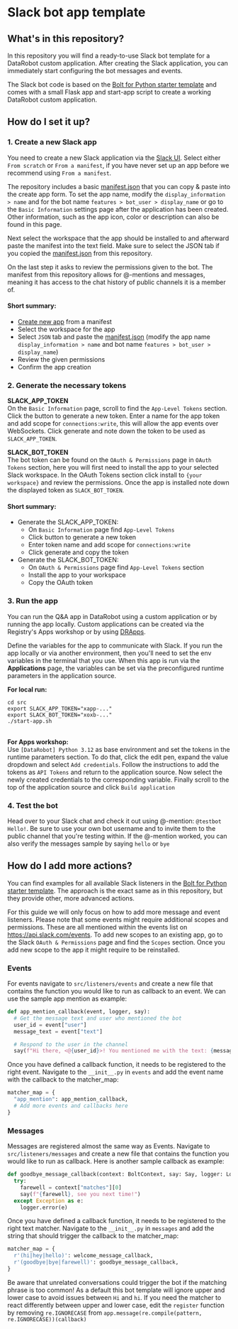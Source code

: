 # Slack bot app template

## What's in this repository?

In this repository you will find a ready-to-use Slack bot template for a DataRobot custom application.
After creating the Slack application, you can immediately start configuring the bot messages and events.

The Slack bot code is based on
the [Bolt for Python starter template](https://github.com/slack-samples/bolt-python-starter-template/tree/main) and
comes with a small Flask app and start-app script to create a working DataRobot custom application.

## How do I set it up?

### 1. Create a new Slack app

You need to create a new Slack application via the [Slack UI](https://api.slack.com/apps?new_app=1). Select either
`From scratch` or `From a manifest`, if you have never set up an app before we recommend using `From a manifest`.

The repository includes a basic [manifest.json](https://github.com/datarobot-oss/slack-bot-app/blob/main/manifest.json)
that you can copy & paste into the create app form. To set the app name, modify the `display_information > name`
and for the bot name `features > bot_user > display_name` or go to the `Basic Information` settings page after the
application has been created. Other information, such as the app icon, color or description can also be found in this
page.

Next select the workspace that the app should be installed to and afterward paste the manifest into the text field.
Make sure to select the JSON tab if you copied
the [manifest.json](https://github.com/datarobot-oss/slack-bot-app/blob/main/manifest.json)
from this repository.

On the last step it asks to review the permissions given to the bot. The manifest from this repository allows for
@-mentions
and messages, meaning it has access to the chat history of public channels it is a member of.

#### Short summary:

- [Create new app](https://api.slack.com/apps?new_app=1) from a manifest
- Select the workspace for the app
- Select `JSON` tab and paste
  the [manifest.json](https://github.com/datarobot-oss/slack-bot-app/blob/main/manifest.json)
  (modify the app name `display_information > name` and bot name `features > bot_user > display_name`)
- Review the given permissions
- Confirm the app creation

### 2. Generate the necessary tokens

**SLACK_APP_TOKEN**\
On the `Basic Information` page, scroll to find the `App-Level Tokens` section. Click the button to generate a
new token. Enter a name for the app token and add scope for `connections:write`, this will allow the app events over
WebSockets. Click generate and note down the token to be used as `SLACK_APP_TOKEN`.

**SLACK_BOT_TOKEN**\
The bot token can be found on the `OAuth & Permissions` page in `OAuth Tokens` section, here you will first need to
install the app to your selected Slack workspace. In the OAuth Tokens section click install to `{your workspace}` and
review the permissions. Once the app is installed note down the displayed token as `SLACK_BOT_TOKEN`.

#### Short summary:

- Generate the SLACK_APP_TOKEN:
  - On `Basic Information` page find `App-Level Tokens`
  - Click button to generate a new token
  - Enter token name and add scope for `connections:write`
  - Click generate and copy the token
- Generate the SLACK_BOT_TOKEN:
  - On `OAuth & Permissions` page find `App-Level Tokens` section
  - Install the app to your workspace
  - Copy the OAuth token

### 3. Run the app

You can run the Q&amp;A app in DataRobot using a custom application or by running the app locally.
Custom applications can be created via the Registry's Apps workshop or by
using [DRApps](https://github.com/datarobot/dr-apps/blob/main/README.md).

Define the variables for the app to communicate with Slack. If you run the app locally or via another environment,
then you'll need to set the env variables in the terminal that you use. When this app is run via
the **Applications** page, the variables can be set via the preconfigured runtime parameters in the application source.

**For local run:**
```shell
cd src
export SLACK_APP_TOKEN="xapp-..."
export SLACK_BOT_TOKEN="xoxb-..."
./start-app.sh
```
\
**For Apps workshop:**\
Use `[DataRobot] Python 3.12` as base environment and set the tokens in the runtime parameters section. To do that,
click
the edit pen, expand the value dropdown and select `Add credentials`. Follow the instructions to add the tokens as
`API Tokens`
and return to the application source. Now select the newly created credentials to the corresponding variable.
Finally scroll to the top of the application source and click `Build application`

### 4. Test the bot

Head over to your Slack chat and check it out using @-mention: `@testbot Hello!`. Be sure to use your own bot username
and to invite them to the public channel that you're testing within.
If the @-mention worked, you can also verify the messages sample by saying `hello` or `bye`

## How do I add more actions?

You can find examples for all available Slack listeners in the
[Bolt for Python starter template](https://github.com/slack-samples/bolt-python-starter-template/tree/main).
The approach is the exact same as in this repository, but they provide other, more advanced actions.

For this guide we will only focus on how to add more message and event listeners. Please note that some events might
require additional scopes and permissions. These are all mentioned within the events list
on https://api.slack.com/events.
To add new scopes to an existing app, go to the Slack `OAuth & Permissions` page and find the `Scopes` section.
Once you add new scope to the app it might require to be reinstalled.

### Events

For events navigate to `src/listeners/events` and create a new file that contains the function you would like to run
as callback to an event. We can use the sample app mention as example:

```python
def app_mention_callback(event, logger, say):
  # Get the message text and user who mentioned the bot
  user_id = event["user"]
  message_text = event["text"]

  # Respond to the user in the channel
  say(f"Hi there, <@{user_id}>! You mentioned me with the text: {message_text}")
```

Once you have defined a callback function, it needs to be registered to the right event.
Navigate to the `__init__.py` in `events` and add the event name with the callback to the matcher_map:

```python
matcher_map = {
  "app_mention": app_mention_callback,
  # Add more events and callbacks here
}
```

### Messages

Messages are registered almost the same way as Events. Navigate to `src/listeners/messages` and create a new file that
contains the function you would like to run as callback. Here is another sample callback as example:

```python
def goodbye_message_callback(context: BoltContext, say: Say, logger: Logger):
  try:
    farewell = context["matches"][0]
    say(f"{farewell}, see you next time!")
  except Exception as e:
    logger.error(e)
```

Once you have defined a callback function, it needs to be registered to the right text matcher.
Navigate to the `__init__.py` in `messages` and add the string that should trigger the callback to the matcher_map:

```python
matcher_map = {
  r'(hi|hey|hello)': welcome_message_callback,
  r'(goodbye|bye|farewell)': goodbye_message_callback,
}
```

Be aware that unrelated conversations could trigger the bot if the matching phrase is too common! As a default this
bot template will ignore upper and lower case to avoid issues between `Hi` and `hi`. If you need the matcher to react
differently between upper and lower case, edit the `register` function by removing `re.IGNORECASE` from
`app.message(re.compile(pattern, re.IGNORECASE))(callback)`


